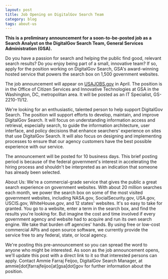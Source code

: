 ```yaml
---
layout: post
title: Job Opening on DigitalGov Search Team
category: blog
tags: about-us
---
```


**This is a preliminary announcement for a soon-to-be-posted job as a Search Analyst on the DigitalGov Search Team, General Services Administration (GSA).**

Do you have a passion for search and helping the public find good, relevant search results? Do you enjoy being part of a small, innovative team? If so, apply for the position working on DigitalGov Search, GSA's award-winning hosted service that powers the search box on 1,500 government websites.

The job announcement will appear on [USAJOBS.gov](http://www.usajobs.gov) in April. The position is in the Office of Citizen Services and Innovative Technologies at GSA in the Washington, DC, metropolitan area. It will be posted as an IT Specialist, GS-2210-11/12.

We're looking for an enthusiastic, talented person to help support DigitalGov Search. The position will support efforts to develop, maintain, and improve DigitalGov Search. It will focus on understanding information access and retrieval, especially search, to guide the information architecture, user interface, and policy decisions that enhance searchers' experience on sites that use DigitalGov Search. It will also focus on designing and implementing processes to ensure that our agency customers have the best possible experience with our service.

The announcement will be posted for 10 business days. This brief posting period is because of the federal government's interest in accelerating the hiring process and shouldn't be interpreted as an indication that someone has already been selected.

About Us: We're a commercial-grade service that gives the public a great search experience on government websites. With about 20 million searches each month, we power the search box on some of the most visited government websites, including NASA.gov, SocialSecurity.gov, USA.gov, USCIS.gov, WhiteHouse.gov, and 12 states' websites. It's so easy to take for granted. You go to a website, enter a term in the search box, and find the results you're looking for. But imagine the cost and time involved if every government agency and website had to acquire and run its own search engine. We take that burden off agencies' hands. By using free or low-cost commercial APIs and open source software, we currently provide the service free to any federal, state, or local agency.

We're posting this pre-announcement so you can spread the word to anyone who might be interested.  As soon as the job announcement opens, we'll update this post with a direct link to it so that interested persons can apply.  Contact Ammie Farraj Feijoo, DigitalGov Search Manager, at ammie[dot]farrajfeijoo[at]gsa[dot]gov for further information about the position.